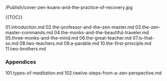 /Publish/cover-zen-koans-and-the-practice-of-recovery.jpg

{{TOC}}

01.introduction.md
02.the-professor-and-the-zen-master.md
03.the-zen-master-commands.md
04.the-monks-and-the-beautiful-traveler.md
05.three-monks-and-the-mind.md
06.the-great-teacher.md
07.is-that-so.md
08.two-teachers.md
09.a-parable.md
10.the-first-principle.md
11.two-brothers.md

### Appendices

101.types-of-meditation.md
102.twelve-steps-from-a-zen-perspective.md